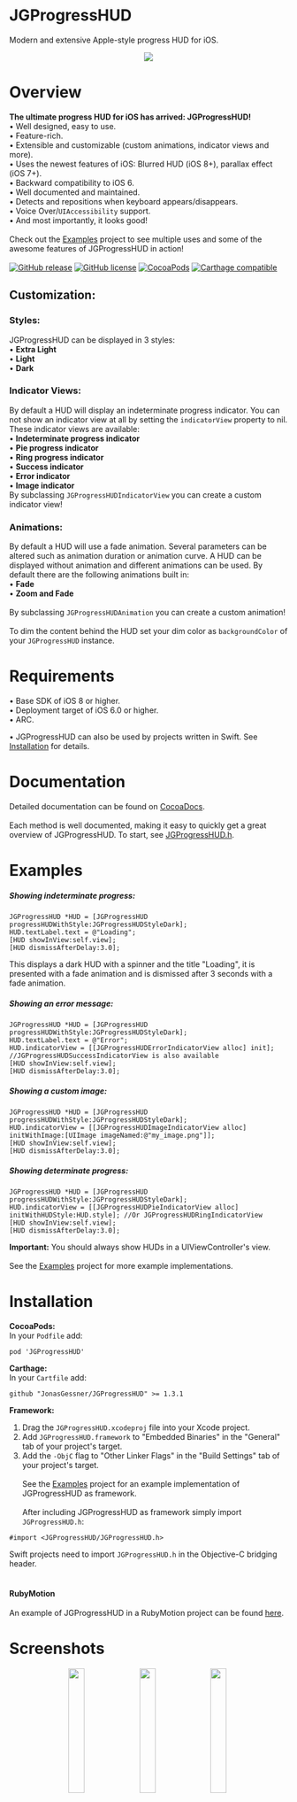 JGProgressHUD
=============

Modern and extensive Apple-style progress HUD for iOS.<br>
<p align="center">
<img src="Presentation.png"/>
</p>

Overview
=============

<b>The ultimate progress HUD for iOS has arrived: JGProgressHUD!</b><br/>
• Well designed, easy to use.<br/>
• Feature-rich.<br/>
• Extensible and customizable (custom animations, indicator views and more).<br/>
• Uses the newest features of iOS: Blurred HUD (iOS 8+), parallax effect (iOS 7+).<br/>
• Backward compatibility to iOS 6.<br/>
• Well documented and maintained.<br/>
• Detects and repositions when keyboard appears/disappears.<br/>
• Voice Over/`UIAccessibility` support.<br/>
• And most importantly, it looks good!<br/>
<br/>
Check out the <a href="Examples">Examples</a> project to see multiple uses and some of the awesome features of JGProgressHUD in action!
<br/>
<br/>
[![GitHub release](https://img.shields.io/github/release/JonasGessner/JGProgressHUD.svg)](https://github.com/JonasGessner/JGProgressHUD/releases)
[![GitHub license](https://img.shields.io/github/license/JonasGessner/JGProgressHUD.svg)](https://github.com/JonasGessner/JGProgressHUD/blob/master/LICENSE.txt)
[![CocoaPods](https://img.shields.io/cocoapods/v/JGProgressHUD.svg)](https://cocoapods.org/pods/JGProgressHUD)
[![Carthage compatible](https://img.shields.io/badge/Carthage-compatible-4BC51D.svg?style=flat)](https://github.com/Carthage/Carthage)
## Customization:

### Styles:
JGProgressHUD can be displayed in 3 styles:<br>
• <b>Extra Light</b><br/>
• <b>Light</b><br/>
• <b>Dark</b><br/>

### Indicator Views:
By default a HUD will display an indeterminate progress indicator. You can not show an indicator view at all by setting the `indicatorView` property to nil. These indicator views are available:<br>
• <b>Indeterminate progress indicator</b><br/>
• <b>Pie progress indicator</b><br/>
• <b>Ring progress indicator</b><br/>
• <b>Success indicator</b><br/>
• <b>Error indicator</b><br/>
• <b>Image indicator</b><br/>
By subclassing `JGProgressHUDIndicatorView` you can create a custom indicator view!<br>


### Animations:
By default a HUD will use a fade animation. Several parameters can be altered such as animation duration or animation curve. A HUD can be displayed without animation and different animations can be used. By default there are the following animations built in:<br/>
• <b>Fade</b><br/>
• <b>Zoom and Fade</b><br/><br/>
By subclassing `JGProgressHUDAnimation` you can create a custom animation!
<br/><br/>
To dim the content behind the HUD set your dim color as `backgroundColor` of your `JGProgressHUD` instance.

Requirements
=================

• Base SDK of iOS 8 or higher.<br/>
• Deployment target of iOS 6.0 or higher.<br/>
• ARC.

• JGProgressHUD can also be used by projects written in Swift. See <a href="https://github.com/JonasGessner/JGProgressHUD#installation">Installation</a> for details.

Documentation
================
Detailed documentation can be found on <a href="http://cocoadocs.org/docsets/JGProgressHUD">CocoaDocs</a>.<br/><br/>
Each method is well documented, making it easy to quickly get a great overview of JGProgressHUD. To start, see <a href="JGProgressHUD/JGProgressHUD/JGProgressHUD.h">JGProgressHUD.h</a>.

Examples
=================
##### Showing indeterminate progress:

```objc
JGProgressHUD *HUD = [JGProgressHUD progressHUDWithStyle:JGProgressHUDStyleDark];
HUD.textLabel.text = @"Loading";
[HUD showInView:self.view];
[HUD dismissAfterDelay:3.0];
```

This displays a dark HUD with a spinner and the title "Loading", it is presented with a fade animation and is dismissed after 3 seconds with a fade animation.
<br/>
##### Showing an error message:

```objc
JGProgressHUD *HUD = [JGProgressHUD progressHUDWithStyle:JGProgressHUDStyleDark];
HUD.textLabel.text = @"Error";
HUD.indicatorView = [[JGProgressHUDErrorIndicatorView alloc] init]; //JGProgressHUDSuccessIndicatorView is also available
[HUD showInView:self.view];
[HUD dismissAfterDelay:3.0];
```

##### Showing a custom image:

```objc
JGProgressHUD *HUD = [JGProgressHUD progressHUDWithStyle:JGProgressHUDStyleDark];
HUD.indicatorView = [[JGProgressHUDImageIndicatorView alloc] initWithImage:[UIImage imageNamed:@"my_image.png"]];
[HUD showInView:self.view];
[HUD dismissAfterDelay:3.0];
```

##### Showing determinate progress:

```objc
JGProgressHUD *HUD = [JGProgressHUD progressHUDWithStyle:JGProgressHUDStyleDark];
HUD.indicatorView = [[JGProgressHUDPieIndicatorView alloc] initWithHUDStyle:HUD.style]; //Or JGProgressHUDRingIndicatorView
[HUD showInView:self.view];
[HUD dismissAfterDelay:3.0];
```

<b>Important:</b> You should always show HUDs in a UIViewController's view.
<br/><br/>
See the <a href="Examples">Examples</a> project for more example implementations.

Installation
================
<b>CocoaPods:</b><br/>
In your `Podfile` add:

```
pod 'JGProgressHUD'
```

<b>Carthage:</b><br/>
In your `Cartfile` add:

```
github "JonasGessner/JGProgressHUD" >= 1.3.1
```

<b>Framework:</b><br/>
1. Drag the `JGProgressHUD.xcodeproj` file into your Xcode project.<br>
2. Add `JGProgressHUD.framework` to "Embedded Binaries" in the "General" tab of your project's target.<br>
3. Add the `-ObjC` flag to "Other Linker Flags" in the "Build Settings" tab of your project's target.<br><br>
See the <a href="Examples">Examples</a> project for an example implementation of JGProgressHUD as framework.
<br/><br/>
After including JGProgressHUD as framework simply import `JGProgressHUD.h`:

```objc
#import <JGProgressHUD/JGProgressHUD.h>
```

Swift projects need to import `JGProgressHUD.h` in the Objective-C bridging header.
<br/><br/>
#### RubyMotion
An example of JGProgressHUD in a RubyMotion project can be found  [here](https://github.com/IconoclastLabs/rm-jgprogresshud-example).

Screenshots
============
<p align="center">
<img src="Examples/Screenshots/1.png" width="24%"/>&nbsp;
<img src="Examples/Screenshots/3.png" width="24%"/>&nbsp;
<img src="Examples/Screenshots/6.png" width="24%"/>&nbsp;
<img src="Examples/Screenshots/5.png" width="24%"/>
</p>

License
==========
MIT License.<br/>
© 2014-2017, Jonas Gessner.

Credits
==========
Created and maintained by Jonas Gessner, © 2014-2017.<br/>

